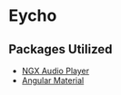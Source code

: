 # Eycho

## Packages Utilized
- [NGX Audio Player](https://vmudigal.github.io/ngx-audio-player/guide/getting-started)
- [Angular Material](https://material.angular.io/)